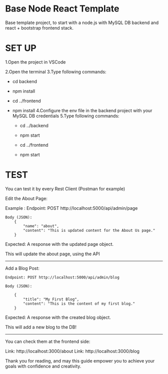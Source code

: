 # Base Node React Template
Base template project, to start with a node.js with MySQL DB backend and react + bootstrap frontend stack.

# SET UP
1.Open the project in VSCode

2.Open the terminal
3.Type following commands:
  - cd backend
  - npm install

  - cd ../frontend
  - npm install
4.Configure the env file in the backend project with your MySQL DB credentials
5.Type following commands:
	- cd ../backend
	- npm start
	
	- cd ../frontend
	- npm start
	
# TEST

You can test it by every Rest Client (Postman for example)

Edit the About Page:

Example : 
	Endpoint: POST http://localhost:5000/api/admin/page
	
	Body (JSON):
		{
			"name": "about",
			"content": "This is updated content for the About Us page."
		}
		
Expected: A response with the updated page object.

This will update the about page, using the API

------------------------------------------------------------------------------

Add a Blog Post:

	Endpoint: POST http://localhost:5000/api/admin/blog

	Body (JSON):

		{
			"title": "My First Blog",
			"content": "This is the content of my first blog."
		}
		
Expected: A response with the created blog object.

This will add a new blog to the DB!

------------------------------------------------------------------------------

You can check them at the frontend side:

Link: http://localhost:3000/about
Link: http://localhost:3000/blog



Thank you for reading, and may this guide empower you to achieve your goals with confidence and creativity.
